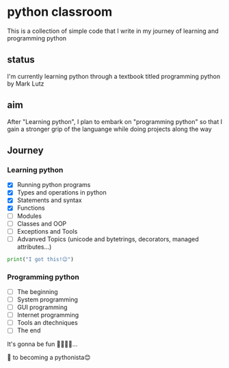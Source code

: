 # python classroom

This is a collection of simple code that I write in my journey of learning and programming python

## status

I'm currently learning python through a textbook titled programming python by Mark Lutz

## aim

After "Learning python", I plan to embark on "programming python" so that I gain a stronger grip of the languange while doing projects along the way

## Journey

### Learning python

- [x] Running python programs
- [x] Types and operations in python
- [x] Statements and syntax
- [x] Functions
- [ ] Modules
- [ ] Classes and OOP
- [ ] Exceptions and Tools
- [ ] Advanved Topics (unicode and bytetrings, decorators, managed attributes...)

```python
print("I got this!😉")
```

### Programming python

- [ ] The beginning
- [ ] System programming
- [ ] GUI programming
- [ ] Internet programming
- [ ] Tools an dtechniques
- [ ] The end

It's gonna be fun 🥳🥳🥳🥳...

🍻 to becoming a pythonista😊
